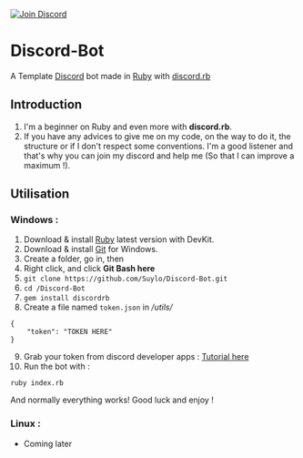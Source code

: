 [![Join Discord](https://img.shields.io/badge/discord-join-7289DA.svg)](http://discord.suylo.fr)

# **Discord-Bot**
A Template [Discord](https://discord.com) bot made in [Ruby](https://www.ruby-lang.org/en/Ruby) with [discord.rb](https://github.com/shardlab/discordrb)

## **Introduction**
1. I'm a beginner on Ruby and even more with <strong>discord.rb</strong>.
2. If you have any advices to give me on my code, on the way to do it, the structure or if I don't respect some conventions. I'm a good listener and that's why you can join my discord and help me (So that I can improve a maximum !).


## **Utilisation**

### Windows :
1. Download & install [Ruby](https://rubyinstaller.org/) latest version with DevKit.
2. Download & install [Git](https://git-scm.com/download/) for Windows.
3. Create a folder, go in, then
4. Right click, and click **Git Bash here**
5. ```git clone https://github.com/Suylo/Discord-Bot.git```
6. ```cd /Discord-Bot```
7. ```gem install discordrb```
8. Create a file named `token.json` in */utils/* 
```
{
    "token": "TOKEN HERE"
}
```
9. Grab your token from discord developer apps : [Tutorial here](https://www.writebots.com/discord-bot-token/)
10. Run the bot with :

```ruby index.rb```

And normally everything works! Good luck and enjoy !

### Linux : 
- Coming later